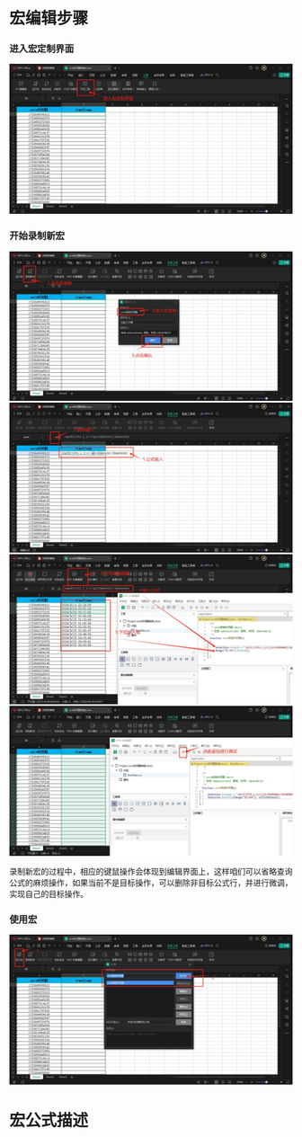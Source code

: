 

# 宏编辑步骤


### 进入宏定制界面

<div align="center"><img src="https://github.com/laneston/note/blob/main/00-img/Post-WPS%E5%AE%8F%E5%AE%9A%E4%B9%89JS%E6%93%8D%E4%BD%9C/A1.jpg"></div>


### 开始录制新宏

<div align="center"><img src="https://github.com/laneston/note/blob/main/00-img/Post-WPS%E5%AE%8F%E5%AE%9A%E4%B9%89JS%E6%93%8D%E4%BD%9C/A2.jpg"></div>

<div align="center"><img src="https://github.com/laneston/note/blob/main/00-img/Post-WPS%E5%AE%8F%E5%AE%9A%E4%B9%89JS%E6%93%8D%E4%BD%9C/A3.jpg"></div>

<div align="center"><img src="https://github.com/laneston/note/blob/main/00-img/Post-WPS%E5%AE%8F%E5%AE%9A%E4%B9%89JS%E6%93%8D%E4%BD%9C/A4.jpg"></div>

<div align="center"><img src="https://github.com/laneston/note/blob/main/00-img/Post-WPS%E5%AE%8F%E5%AE%9A%E4%B9%89JS%E6%93%8D%E4%BD%9C/A5.jpg"></div>




录制新宏的过程中，相应的键鼠操作会体现到编辑界面上，这样咱们可以省略查询公式的麻烦操作，如果当前不是目标操作，可以删除非目标公式行，并进行微调，实现自己的目标操作。


### 使用宏

<div align="center"><img src="https://github.com/laneston/note/blob/main/00-img/Post-WPS%E5%AE%8F%E5%AE%9A%E4%B9%89JS%E6%93%8D%E4%BD%9C/A6.jpg"></div>



# 宏公式描述

